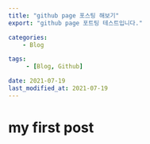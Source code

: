 ```yaml
---
title: "github page 포스팅 해보기"
export: "github page 포트팅 테스트입니다."

categories:
    - Blog

tags:
     - [Blog, Github]

date: 2021-07-19
last_modified_at: 2021-07-19
---
```



# my first post